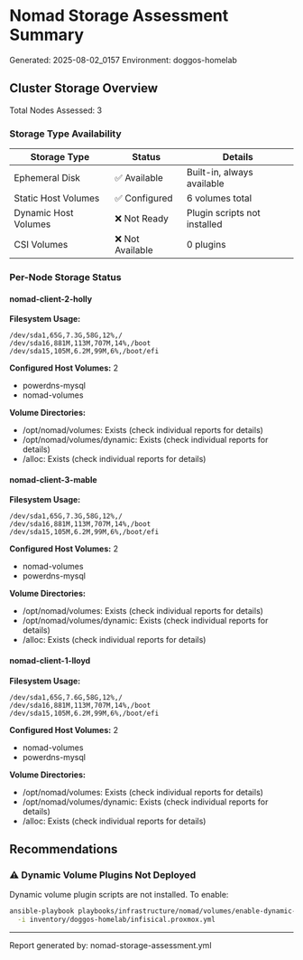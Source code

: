# Nomad Storage Assessment Summary
Generated: 2025-08-02_0157
Environment: doggos-homelab

## Cluster Storage Overview

Total Nodes Assessed: 3

### Storage Type Availability

| Storage Type | Status | Details |
|--------------|--------|---------|
| Ephemeral Disk | ✅ Available | Built-in, always available |
| Static Host Volumes | ✅ Configured | 6 volumes total |
| Dynamic Host Volumes | ❌ Not Ready | Plugin scripts not installed |
| CSI Volumes | ❌ Not Available | 0 plugins |

### Per-Node Storage Status

#### nomad-client-2-holly

**Filesystem Usage:**
```
/dev/sda1,65G,7.3G,58G,12%,/
/dev/sda16,881M,113M,707M,14%,/boot
/dev/sda15,105M,6.2M,99M,6%,/boot/efi
```

**Configured Host Volumes:** 2
- powerdns-mysql
- nomad-volumes

**Volume Directories:**
- /opt/nomad/volumes: Exists (check individual reports for details)
- /opt/nomad/volumes/dynamic: Exists (check individual reports for details)
- /alloc: Exists (check individual reports for details)

#### nomad-client-3-mable

**Filesystem Usage:**
```
/dev/sda1,65G,7.3G,58G,12%,/
/dev/sda16,881M,113M,707M,14%,/boot
/dev/sda15,105M,6.2M,99M,6%,/boot/efi
```

**Configured Host Volumes:** 2
- nomad-volumes
- powerdns-mysql

**Volume Directories:**
- /opt/nomad/volumes: Exists (check individual reports for details)
- /opt/nomad/volumes/dynamic: Exists (check individual reports for details)
- /alloc: Exists (check individual reports for details)

#### nomad-client-1-lloyd

**Filesystem Usage:**
```
/dev/sda1,65G,7.6G,58G,12%,/
/dev/sda16,881M,113M,707M,14%,/boot
/dev/sda15,105M,6.2M,99M,6%,/boot/efi
```

**Configured Host Volumes:** 2
- nomad-volumes
- powerdns-mysql

**Volume Directories:**
- /opt/nomad/volumes: Exists (check individual reports for details)
- /opt/nomad/volumes/dynamic: Exists (check individual reports for details)
- /alloc: Exists (check individual reports for details)


## Recommendations


### ⚠️  Dynamic Volume Plugins Not Deployed

Dynamic volume plugin scripts are not installed. To enable:
```bash
ansible-playbook playbooks/infrastructure/nomad/volumes/enable-dynamic-volumes.yml \
  -i inventory/doggos-homelab/infisical.proxmox.yml
```

---
Report generated by: nomad-storage-assessment.yml
